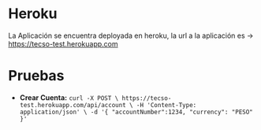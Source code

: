 # Heroku
La Aplicación se encuentra deployada en heroku, la url a la aplicación es -> https://tecso-test.herokuapp.com

# Pruebas

* **Crear Cuenta:** `curl -X POST \
                       https://tecso-test.herokuapp.com/api/account \
                       -H 'Content-Type: application/json' \
                       -d '{
                     	"accountNumber":1234,
                     	"currency": "PESO"
                     }'`
